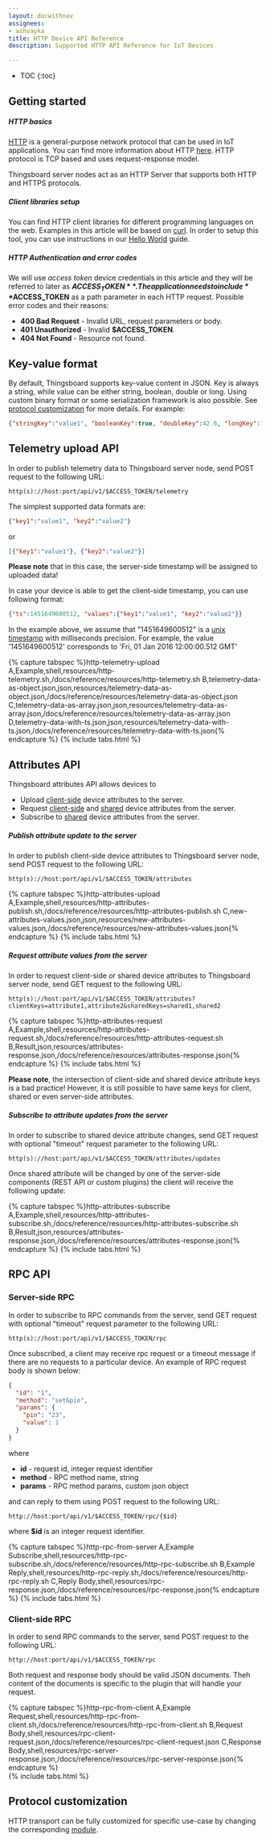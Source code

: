 ```yaml
---
layout: docwithnav
assignees:
- ashvayka
title: HTTP Device API Reference
description: Supported HTTP API Reference for IoT Devices

---
```


* TOC
{:toc}

## Getting started

##### HTTP basics

[HTTP](https://en.wikipedia.org/wiki/Hypertext_Transfer_Protocol) is a general-purpose network protocol that can be used in IoT applications. 
You can find more information about HTTP [here](https://www.w3.org/Protocols/rfc2616/rfc2616.txt).
HTTP protocol is TCP based and uses request-response model.  

Thingsboard server nodes act as an HTTP Server that supports both HTTP and HTTPS protocols.  

##### Client libraries setup

You can find HTTP client libraries for different programming languages on the web. Examples in this article will be based on [curl](https://en.wikipedia.org/wiki/CURL).
In order to setup this tool, you can use instructions in our [Hello World](/docs/getting-started-guides/helloworld/) guide.

##### HTTP Authentication and error codes

We will use *access token* device credentials in this article and they will be referred to later as **$ACCESS_TOKEN**.
The application needs to include **$ACCESS_TOKEN** as a path parameter in each HTTP request.
Possible error codes and their reasons:

* **400 Bad Request** - Invalid URL, request parameters or body.
* **401 Unauthorized** - Invalid **$ACCESS_TOKEN**.
* **404 Not Found** - Resource not found.

## Key-value format

By default, Thingsboard supports key-value content in JSON. Key is always a string, while value can be either string, boolean, double or long.
Using custom binary format or some serialization framework is also possible. See [protocol customization](#protocol-customization) for more details.
For example:

```json
{"stringKey":"value1", "booleanKey":true, "doubleKey":42.0, "longKey":73}
```

## Telemetry upload API

In order to publish telemetry data to Thingsboard server node, send POST request to the following URL:
 
```shell
http(s)://host:port/api/v1/$ACCESS_TOKEN/telemetry
```

The simplest supported data formats are:

```json
{"key1":"value1", "key2":"value2"}
```

or

```json
[{"key1":"value1"}, {"key2":"value2"}]
```

**Please note** that in this case, the server-side timestamp will be assigned to uploaded data!

In case your device is able to get the client-side timestamp, you can use following format:


```json
{"ts":1451649600512, "values":{"key1":"value1", "key2":"value2"}}
```

In the example above, we assume that "1451649600512" is a [unix timestamp](https://en.wikipedia.org/wiki/Unix_time) with milliseconds precision.
For example, the value '1451649600512' corresponds to 'Fri, 01 Jan 2016 12:00:00.512 GMT'

{% capture tabspec %}http-telemetry-upload
A,Example,shell,resources/http-telemetry.sh,/docs/reference/resources/http-telemetry.sh
B,telemetry-data-as-object.json,json,resources/telemetry-data-as-object.json,/docs/reference/resources/telemetry-data-as-object.json
C,telemetry-data-as-array.json,json,resources/telemetry-data-as-array.json,/docs/reference/resources/telemetry-data-as-array.json
D,telemetry-data-with-ts.json,json,resources/telemetry-data-with-ts.json,/docs/reference/resources/telemetry-data-with-ts.json{% endcapture %}
{% include tabs.html %}

 
## Attributes API

Thingsboard attributes API allows devices to 

* Upload [client-side](/docs/user-guide/attributes/#attribute-types) device attributes to the server.
* Request [client-side](/docs/user-guide/attributes/#attribute-types) and [shared](/docs/user-guide/attributes/#attribute-types) device attributes from the server.
* Subscribe to [shared](/docs/user-guide/attributes/#attribute-types) device attributes from the server.
 
##### Publish attribute update to the server

In order to publish client-side device attributes to Thingsboard server node, send POST request to the following URL:

```shell
http(s)://host:port/api/v1/$ACCESS_TOKEN/attributes
```

{% capture tabspec %}http-attributes-upload
A,Example,shell,resources/http-attributes-publish.sh,/docs/reference/resources/http-attributes-publish.sh
C,new-attributes-values.json,json,resources/new-attributes-values.json,/docs/reference/resources/new-attributes-values.json{% endcapture %}
{% include tabs.html %}

##### Request attribute values from the server

In order to request client-side or shared device attributes to Thingsboard server node, send GET request to the following URL:

```shell
http(s)://host:port/api/v1/$ACCESS_TOKEN/attributes?clientKeys=attribute1,attribute2&sharedKeys=shared1,shared2
```


{% capture tabspec %}http-attributes-request
A,Example,shell,resources/http-attributes-request.sh,/docs/reference/resources/http-attributes-request.sh
B,Result,json,resources/attributes-response.json,/docs/reference/resources/attributes-response.json{% endcapture %}
{% include tabs.html %}

**Please note**, the intersection of client-side and shared device attribute keys is a bad practice! 
However, it is still possible to have same keys for client, shared or even server-side attributes.

##### Subscribe to attribute updates from the server

In order to subscribe to shared device attribute changes, send GET request with optional "timeout" request parameter to the following URL:

```shell
http(s)://host:port/api/v1/$ACCESS_TOKEN/attributes/updates
```

Once shared attribute will be changed by one of the server-side components (REST API or custom plugins) the client will receive the following update: 

{% capture tabspec %}http-attributes-subscribe
A,Example,shell,resources/http-attributes-subscribe.sh,/docs/reference/resources/http-attributes-subscribe.sh
B,Result,json,resources/attributes-response.json,/docs/reference/resources/attributes-response.json{% endcapture %}
{% include tabs.html %}

## RPC API

### Server-side RPC

In order to subscribe to RPC commands from the server, send GET request with optional "timeout" request parameter to the following URL:

```shell
http(s)://host:port/api/v1/$ACCESS_TOKEN/rpc
```

Once subscribed, a client may receive rpc request or a timeout message if there are no requests to a particular device.
An example of RPC request body is shown below:

```json
{
  "id": "1",
  "method": "setGpio",
  "params": {
    "pin": "23",
    "value": 1
  }
}
```

where 

 - **id** - request id, integer request identifier
 - **method** - RPC method name, string
 - **params** - RPC method params, custom json object 

and can reply to them using POST request to the following URL:

```shell
http://host:port/api/v1/$ACCESS_TOKEN/rpc/{$id}
```

where **$id** is an integer request identifier.

{% capture tabspec %}http-rpc-from-server
A,Example Subscribe,shell,resources/http-rpc-subscribe.sh,/docs/reference/resources/http-rpc-subscribe.sh
B,Example Reply,shell,resources/http-rpc-reply.sh,/docs/reference/resources/http-rpc-reply.sh
C,Reply Body,shell,resources/rpc-response.json,/docs/reference/resources/rpc-response.json{% endcapture %}
{% include tabs.html %}

### Client-side RPC

In order to send RPC commands to the server, send POST request to the following URL:

```shell
http://host:port/api/v1/$ACCESS_TOKEN/rpc
```

Both request and response body should be valid JSON documents. Theh content of the documents is specific to the plugin that will handle your request.

{% capture tabspec %}http-rpc-from-client
A,Example Request,shell,resources/http-rpc-from-client.sh,/docs/reference/resources/http-rpc-from-client.sh
B,Request Body,shell,resources/rpc-client-request.json,/docs/reference/resources/rpc-client-request.json
C,Response Body,shell,resources/rpc-server-response.json,/docs/reference/resources/rpc-server-response.json{% endcapture %}  
{% include tabs.html %}

  
## Protocol customization

HTTP transport can be fully customized for specific use-case by changing the corresponding [module](https://github.com/thingsboard/thingsboard/tree/master/transport/http).
